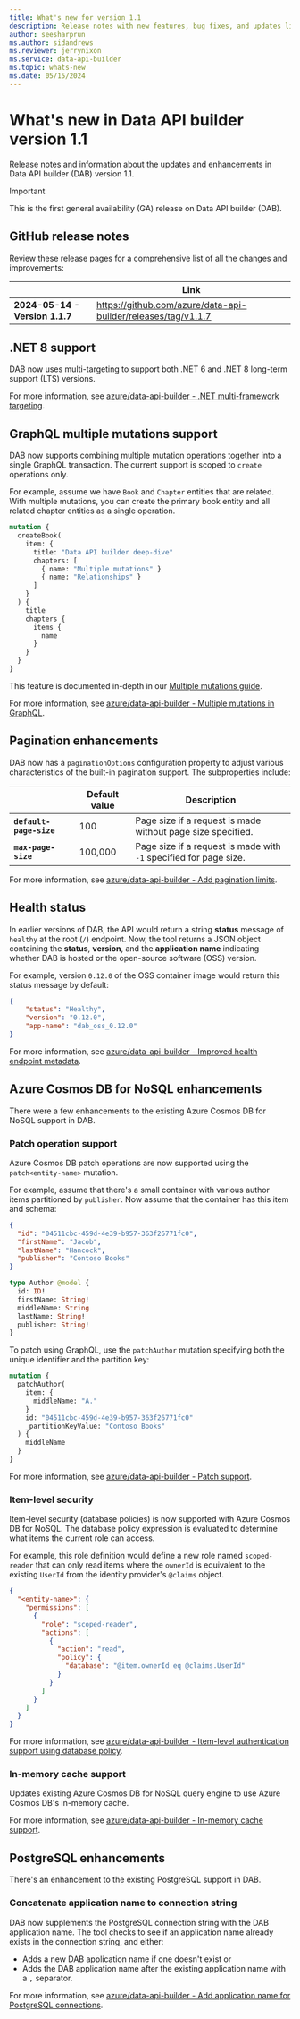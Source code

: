```yaml
---
title: What's new for version 1.1
description: Release notes with new features, bug fixes, and updates listed for the Data API builder version 1.1.
author: seesharprun
ms.author: sidandrews
ms.reviewer: jerrynixon
ms.service: data-api-builder
ms.topic: whats-new 
ms.date: 05/15/2024
---
```


# What's new in Data API builder version 1.1

Release notes and information about the updates and enhancements in Data API builder (DAB) version 1.1.

> [!IMPORTANT]
> This is the first general availability (GA) release on Data API builder (DAB).

## GitHub release notes

Review these release pages for a comprehensive list of all the changes and improvements:

| | Link |
| --- | --- |
| **2024-05-14 - Version 1.1.7** | <https://github.com/azure/data-api-builder/releases/tag/v1.1.7> |

## .NET 8 support

DAB now uses multi-targeting to support both .NET 6 and .NET 8 long-term support (LTS) versions.

For more information, see [azure/data-api-builder - .NET multi-framework targeting](https://github.com/azure/data-api-builder/pull/2181).

## GraphQL multiple mutations support

DAB now supports combining multiple mutation operations together into a single GraphQL transaction. The current support is scoped to `create` operations only.

For example, assume we have `Book` and `Chapter` entities that are related. With multiple mutations, you can create the primary book entity and all related chapter entities as a single operation.

```graphql
mutation {
  createBook(
    item: {
      title: "Data API builder deep-dive"
      chapters: [
        { name: "Multiple mutations" }
        { name: "Relationships" }
      ]
    }
  ) {
    title
    chapters {
      items {
        name
      }
    }
  }
}
```

This feature is documented in-depth in our [Multiple mutations guide](../how-to-multiple-mutations.md).

For more information, see [azure/data-api-builder - Multiple mutations in GraphQL](https://github.com/azure/data-api-builder/pull/2122).

## Pagination enhancements

DAB now has a `paginationOptions` configuration property to adjust various characteristics of the built-in pagination support. The subproperties include:

| | Default value | Description |
| --- | --- | --- |
| **`default-page-size`** | 100 | Page size if a request is made without page size specified. |
| **`max-page-size`** | 100,000 | Page size if a request is made with `-1` specified for page size. |

For more information, see [azure/data-api-builder - Add pagination limits](https://github.com/azure/data-api-builder/pull/2153).

## Health status

In earlier versions of DAB, the API would return a string **status** message of `healthy` at the root (`/`) endpoint. Now, the tool returns a JSON object containing the **status**, **version**, and the **application name** indicating whether DAB is hosted or the open-source software (OSS) version.

For example, version `0.12.0` of the OSS container image would return this status message by default:

```json
{
    "status": "Healthy",
    "version": "0.12.0",
    "app-name": "dab_oss_0.12.0"
}
```

For more information, see [azure/data-api-builder - Improved health endpoint metadata](https://github.com/azure/data-api-builder/pull/2086).

## Azure Cosmos DB for NoSQL enhancements

There were a few enhancements to the existing Azure Cosmos DB for NoSQL support in DAB.

### Patch operation support

Azure Cosmos DB patch operations are now supported using the `patch<entity-name>` mutation.

For example, assume that there's a small container with various author items partitioned by `publisher`. Now assume that the container has this item and schema:

```json
{
  "id": "04511cbc-459d-4e39-b957-363f26771fc0",
  "firstName": "Jacob",
  "lastName": "Hancock",
  "publisher": "Contoso Books"
}
```

```graphql
type Author @model {
  id: ID!
  firstName: String!
  middleName: String
  lastName: String!
  publisher: String!
}
```

To patch using GraphQL, use the `patchAuthor` mutation specifying both the unique identifier and the partition key:

```graphql
mutation {
  patchAuthor(
    item: { 
      middleName: "A." 
    }
    id: "04511cbc-459d-4e39-b957-363f26771fc0"
    _partitionKeyValue: "Contoso Books"
  ) {
    middleName
  }
}
```

For more information, see [azure/data-api-builder - Patch support](https://github.com/azure/data-api-builder/pull/2161).

### Item-level security

Item-level security (database policies) is now supported with Azure Cosmos DB for NoSQL. The database policy expression is evaluated to determine what items the current role can access.

For example, this role definition would define a new role named `scoped-reader` that can only read items where the `ownerId` is equivalent to the existing `UserId` from the identity provider's `@claims` object.

```json
{
  "<entity-name>": {
    "permissions": [
      {
        "role": "scoped-reader",
        "actions": [
          {
            "action": "read",
            "policy": {
              "database": "@item.ownerId eq @claims.UserId"
            }
          }
        ]
      }
    ]
  }
}
```

For more information, see [azure/data-api-builder - Item-level authentication support using database policy](https://github.com/azure/data-api-builder/pull/2106).

### In-memory cache support

Updates existing Azure Cosmos DB for NoSQL query engine to use Azure Cosmos DB's in-memory cache.

For more information, see [azure/data-api-builder - In-memory cache support](https://github.com/azure/data-api-builder/pull/2015).

## PostgreSQL enhancements

There's an enhancement to the existing PostgreSQL support in DAB.

### Concatenate application name to connection string

DAB now supplements the PostgreSQL connection string with the DAB application name. The tool checks to see if an application name already exists in the connection string, and either:

- Adds a new DAB application name if one doesn't exist or
- Adds the DAB application name after the existing application name with a `,` separator.

For more information, see [azure/data-api-builder - Add application name for PostgreSQL connections](https://github.com/azure/data-api-builder/pull/2208).
